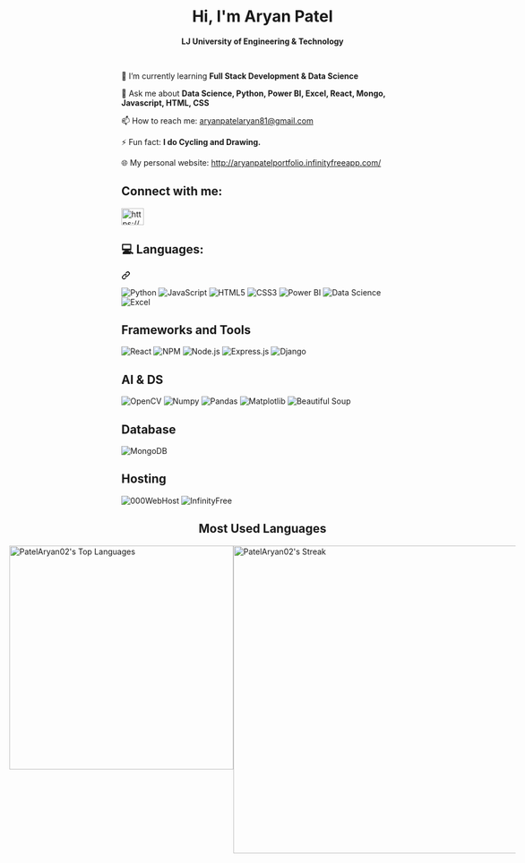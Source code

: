 <!-- Profile Heading -->
<h1 align="center">Hi, I'm Aryan Patel</h1>
<p align="center"><strong>LJ University of Engineering & Technology</strong></p>
<br/>
<!-- Info and Links -->
<p>🌱 I’m currently learning <strong>Full Stack Development & Data Science</strong></p>
<p>💬 Ask me about <strong>Data Science, Python, Power BI, Excel, React, Mongo, Javascript, HTML, CSS</strong></p>
<p>📫 How to reach me: <a href="mailto:aryanpatelaryan81@gmail.com">aryanpatelaryan81@gmail.com</a></p>
<p>⚡ Fun fact: <strong>I do Cycling and Drawing.</strong></p>
<p>🌐 My personal website: <a href="https://aryanpatelportfolio.infinityfreeapp.com/" target="_blank">http://aryanpatelportfolio.infinityfreeapp.com/</a></p>

<!-- Connect Links -->
  <h2>Connect with me:</h2>
 <p align="left" dir="auto">
  <a href="https://www.linkedin.com/in/aryan-patel-ap02/" rel="nofollow">
    <img align="center" src="https://raw.githubusercontent.com/rahuldkjain/github-profile-readme-generator/master/src/images/icons/Social/linked-in-alt.svg" alt="https://www.linkedin.com/in/aryan-patel-ap02/" height="30" width="40" style="max-width: 100%;">
  </a>
</p>

<!--Languages-->
  <div class="markdown-heading" dir="auto">
    <h2 class="heading-element" dir="auto">💻 Languages:</h2>
    <a id="user-content--languages" class="anchor" aria-label="Permalink: 💻 Languages:" href="#-languages"><svg class="octicon octicon-link" viewBox="0 0 16 16" version="1.1" width="16" height="16" aria-hidden="true">
      <path d="m7.775 3.275 1.25-1.25a3.5 3.5 0 1 1 4.95 4.95l-2.5 2.5a3.5 3.5 0 0 1-4.95 0 .751.751 0 0 1 .018-1.042.751.751 0 0 1 1.042-.018 1.998 1.998 0 0 0 2.83 0l2.5-2.5a2.002 2.002 0 0 0-2.83-2.83l-1.25 1.25a.751.751 0 0 1-1.042-.018.751.751 0 0 1-.018-1.042Zm-4.69 9.64a1.998 1.998 0 0 0 2.83 0l1.25-1.25a.751.751 0 0 1 1.042.018.751.751 0 0 1 .018 1.042l-1.25 1.25a3.5 3.5 0 1 1-4.95-4.95l2.5-2.5a3.5 3.5 0 0 1 4.95 0 .751.751 0 0 1-.018 1.042.751.751 0 0 1-1.042.018 1.998 1.998 0 0 0-2.83 0l-2.5 2.5a1.998 1.998 0 0 0 0 2.83Z"></path>
    </svg>
    </a>
    <p align="left">
      <img src="https://img.shields.io/badge/Python-3776AB?style=for-the-badge&logo=python&logoColor=white" alt="Python">
      <img src="https://img.shields.io/badge/JavaScript-F7DF1E?style=for-the-badge&logo=javascript&logoColor=black" alt="JavaScript">
      <img src="https://img.shields.io/badge/HTML5-E34F26?style=for-the-badge&logo=html5&logoColor=white" alt="HTML5">
      <img src="https://img.shields.io/badge/CSS3-1572B6?style=for-the-badge&logo=css3&logoColor=white" alt="CSS3">
      <img src="https://img.shields.io/badge/Power%20BI-F2C811?style=for-the-badge&logo=powerbi&logoColor=black" alt="Power BI">
      <img src="https://img.shields.io/badge/Data%20Science-FF6F00?style=for-the-badge&logo=data-science&logoColor=white" alt="Data Science">
      <img src="https://img.shields.io/badge/Excel-217346?style=for-the-badge&logo=microsoft-excel&logoColor=white" alt="Excel">
  </p>
  
  <h2>Frameworks and Tools</h2>
  <p align="left">
    <img src="https://img.shields.io/badge/React-61DAFB?style=for-the-badge&logo=react&logoColor=white" alt="React">
    <img src="https://img.shields.io/badge/NPM-CB3837?style=for-the-badge&logo=npm&logoColor=white" alt="NPM">
    <img src="https://img.shields.io/badge/Node.js-339933?style=for-the-badge&logo=node.js&logoColor=white" alt="Node.js">
    <img src="https://img.shields.io/badge/Express.js-000000?style=for-the-badge&logo=express&logoColor=white" alt="Express.js">
    <img src="https://img.shields.io/badge/Django-092E20?style=for-the-badge&logo=django&logoColor=white" alt="Django">
  </p>

  <h2>AI & DS</h2>
  <p align="left">
    <img src="https://img.shields.io/badge/OpenCV-5C3EE8?style=for-the-badge&logo=opencv&logoColor=white" alt="OpenCV">
    <img src="https://img.shields.io/badge/Numpy-013243?style=for-the-badge&logo=numpy&logoColor=white" alt="Numpy">
    <img src="https://img.shields.io/badge/Pandas-150458?style=for-the-badge&logo=pandas&logoColor=white" alt="Pandas">
    <img src="https://img.shields.io/badge/Matplotlib-3776AB?style=for-the-badge&logo=matplotlib&logoColor=white" alt="Matplotlib">
    <img src="https://img.shields.io/badge/Beautiful%20Soup-FFD43B?style=for-the-badge&logo=python&logoColor=white" alt="Beautiful Soup">
  </p>

  <h2>Database</h2>
  <p align="left">
    <img src="https://img.shields.io/badge/MongoDB-47A248?style=for-the-badge&logo=mongodb&logoColor=white" alt="MongoDB">
  </p>

  <h2>Hosting</h2>
  <p align="left">
    <img src="https://img.shields.io/badge/000WebHost-46E3B7?style=for-the-badge&logo=000webhost&logoColor=black" alt="000WebHost">
    <img src="https://img.shields.io/badge/InfinityFree-46E3B7?style=for-the-badge&logo=icloud&logoColor=black" alt="InfinityFree">
  </p>

  <!-- Stats Section (Optional) -->
  <h2 align="center">Most Used Languages</h2>
  
  <!--<div>
    <img src="https://img.shields.io/badge/JavaScript-20.1%25-yellow?style=for-the-badge&logo=javascript&logoColor=black" alt="JavaScript">
    <img src="https://img.shields.io/badge/React-20.5%25-61DAFB?style=for-the-badge&logo=react&logoColor=white" alt="React">
    <img src="https://img.shields.io/badge/Power%20BI-15.1%25-F2C811?style=for-the-badge&logo=power-bi&logoColor=black" alt="Power BI">
    <img src="https://img.shields.io/badge/CSS-15.2%25-1572B6?style=for-the-badge&logo=css3&logoColor=white" alt="CSS">
    <img src="https://img.shields.io/badge/Excel-14%25-217346?style=for-the-badge&logo=microsoft-excel&logoColor=white" alt="Excel">
    <img src="https://img.shields.io/badge/HTML5-10.2%25-E34F26?style=for-the-badge&logo=html5&logoColor=white" alt="HTML5">
    <img src="https://img.shields.io/badge/Python-10.2%25-3776AB?style=for-the-badge&logo=python&logoColor=white" alt="Python">
  </div>-->

  <div style="display: flex; justify-content: center;">
    <!-- Top Languages Stats -->
    <img src="https://github-readme-stats.vercel.app/api/top-langs/?username=PatelAryan02&theme=default&show_icons=true&hide_border=true&layout=compact" alt="PatelAryan02's Top Languages" width="400" />
    <!-- Streak Stats -->
    <img src="https://github-readme-streak-stats.herokuapp.com/?user=PatelAryan02&theme=default&hide_border=true" alt="PatelAryan02's Streak" width="550" />
</div>


</div>

  


<!--
**PatelAryan02/PatelAryan02** is a ✨ _special_ ✨ repository because its `README.md` (this file) appears on your GitHub profile.

Here are some ideas to get you started:

- 🔭 I’m currently working on ...
- 🌱 I’m currently learning ...
- 👯 I’m looking to collaborate on ...
- 🤔 I’m looking for help with ...
- 💬 Ask me about ...
- 📫 How to reach me: ...
- 😄 Pronouns: ...
- ⚡ Fun fact: ...
-->
